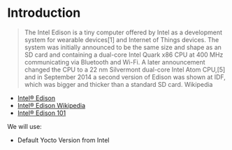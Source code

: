 Introduction
==

> The Intel Edison is a tiny computer offered by Intel as a development system for wearable devices[1] and Internet of Things devices. The system was initially announced to be the same size and shape as an SD card and containing a dual-core Intel Quark x86 CPU at 400 MHz communicating via Bluetooth and Wi-Fi. A later announcement changed the CPU to a 22 nm Silvermont dual-core Intel Atom CPU,[5] and in September 2014 a second version of Edison was shown at IDF, which was bigger and thicker than a standard SD card. Wikipedia

- [Intel® Edison](http://www.intel.com/content/www/us/en/do-it-yourself/edison.html)
- [Intel® Edison Wikipedia](https://en.wikipedia.org/wiki/Intel_Edison)
- [Intel® Edison 101](http://akizukidenshi.com/download/ds/intel/edisonPB331179_001Edison101Presenta[]tion.pdf)

We will use:

- Default Yocto Version from Intel